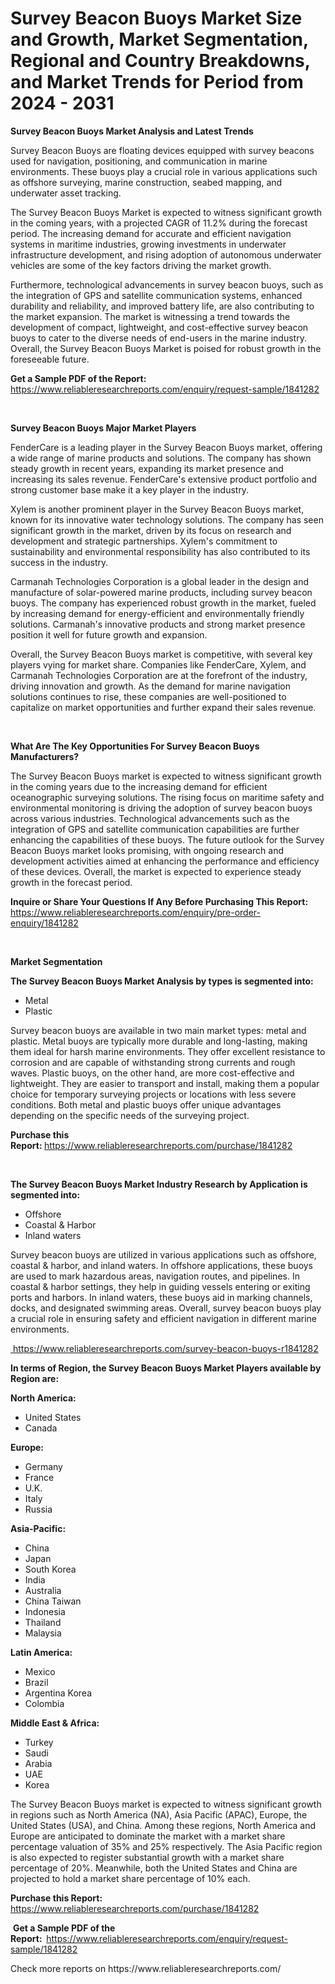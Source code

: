 <p><h1>Survey Beacon Buoys Market Size and Growth, Market Segmentation, Regional and Country Breakdowns, and Market Trends for Period from 2024 -  2031</h1></p><p><strong>Survey Beacon Buoys Market Analysis and Latest Trends</strong></p>
<p><p>Survey Beacon Buoys are floating devices equipped with survey beacons used for navigation, positioning, and communication in marine environments. These buoys play a crucial role in various applications such as offshore surveying, marine construction, seabed mapping, and underwater asset tracking.</p><p>The Survey Beacon Buoys Market is expected to witness significant growth in the coming years, with a projected CAGR of 11.2% during the forecast period. The increasing demand for accurate and efficient navigation systems in maritime industries, growing investments in underwater infrastructure development, and rising adoption of autonomous underwater vehicles are some of the key factors driving the market growth.</p><p>Furthermore, technological advancements in survey beacon buoys, such as the integration of GPS and satellite communication systems, enhanced durability and reliability, and improved battery life, are also contributing to the market expansion. The market is witnessing a trend towards the development of compact, lightweight, and cost-effective survey beacon buoys to cater to the diverse needs of end-users in the marine industry. Overall, the Survey Beacon Buoys Market is poised for robust growth in the foreseeable future.</p></p>
<p><strong>Get a Sample PDF of the Report:&nbsp;</strong> <a href="https://www.reliableresearchreports.com/enquiry/request-sample/1841282">https://www.reliableresearchreports.com/enquiry/request-sample/1841282</a></p>
<p>&nbsp;</p>
<p><strong>Survey Beacon Buoys Major Market Players</strong></p>
<p><p>FenderCare is a leading player in the Survey Beacon Buoys market, offering a wide range of marine products and solutions. The company has shown steady growth in recent years, expanding its market presence and increasing its sales revenue. FenderCare's extensive product portfolio and strong customer base make it a key player in the industry.</p><p>Xylem is another prominent player in the Survey Beacon Buoys market, known for its innovative water technology solutions. The company has seen significant growth in the market, driven by its focus on research and development and strategic partnerships. Xylem's commitment to sustainability and environmental responsibility has also contributed to its success in the industry.</p><p>Carmanah Technologies Corporation is a global leader in the design and manufacture of solar-powered marine products, including survey beacon buoys. The company has experienced robust growth in the market, fueled by increasing demand for energy-efficient and environmentally friendly solutions. Carmanah's innovative products and strong market presence position it well for future growth and expansion.</p><p>Overall, the Survey Beacon Buoys market is competitive, with several key players vying for market share. Companies like FenderCare, Xylem, and Carmanah Technologies Corporation are at the forefront of the industry, driving innovation and growth. As the demand for marine navigation solutions continues to rise, these companies are well-positioned to capitalize on market opportunities and further expand their sales revenue.</p></p>
<p>&nbsp;</p>
<p><strong>What Are The Key Opportunities For Survey Beacon Buoys Manufacturers?</strong></p>
<p><p>The Survey Beacon Buoys market is expected to witness significant growth in the coming years due to the increasing demand for efficient oceanographic surveying solutions. The rising focus on maritime safety and environmental monitoring is driving the adoption of survey beacon buoys across various industries. Technological advancements such as the integration of GPS and satellite communication capabilities are further enhancing the capabilities of these buoys. The future outlook for the Survey Beacon Buoys market looks promising, with ongoing research and development activities aimed at enhancing the performance and efficiency of these devices. Overall, the market is expected to experience steady growth in the forecast period.</p></p>
<p><strong>Inquire or Share Your Questions If Any Before Purchasing This Report:</strong> <a href="https://www.reliableresearchreports.com/enquiry/pre-order-enquiry/1841282">https://www.reliableresearchreports.com/enquiry/pre-order-enquiry/1841282</a></p>
<p>&nbsp;</p>
<p><strong>Market Segmentation</strong></p>
<p><strong>The Survey Beacon Buoys Market Analysis by types is segmented into:</strong></p>
<p><ul><li>Metal</li><li>Plastic</li></ul></p>
<p><p>Survey beacon buoys are available in two main market types: metal and plastic. Metal buoys are typically more durable and long-lasting, making them ideal for harsh marine environments. They offer excellent resistance to corrosion and are capable of withstanding strong currents and rough waves. Plastic buoys, on the other hand, are more cost-effective and lightweight. They are easier to transport and install, making them a popular choice for temporary surveying projects or locations with less severe conditions. Both metal and plastic buoys offer unique advantages depending on the specific needs of the surveying project.</p></p>
<p><strong>Purchase this Report:&nbsp;</strong><a href="https://www.reliableresearchreports.com/purchase/1841282">https://www.reliableresearchreports.com/purchase/1841282</a></p>
<p>&nbsp;</p>
<p><strong>The Survey Beacon Buoys Market Industry Research by Application is segmented into:</strong></p>
<p><ul><li>Offshore</li><li>Coastal & Harbor</li><li>Inland waters</li></ul></p>
<p><p>Survey beacon buoys are utilized in various applications such as offshore, coastal & harbor, and inland waters. In offshore applications, these buoys are used to mark hazardous areas, navigation routes, and pipelines. In coastal & harbor settings, they help in guiding vessels entering or exiting ports and harbors. In inland waters, these buoys aid in marking channels, docks, and designated swimming areas. Overall, survey beacon buoys play a crucial role in ensuring safety and efficient navigation in different marine environments.</p></p>
<p><a href="https://www.reliableresearchreports.com/survey-beacon-buoys-r1841282">&nbsp;https://www.reliableresearchreports.com/survey-beacon-buoys-r1841282</a></p>
<p><strong>In terms of Region, the Survey Beacon Buoys Market Players available by Region are:</strong></p>
<p>
    <p> <strong> North America: </strong>
        <ul>
            <li>United States</li>
            <li>Canada</li>
        </ul>
        </p> 
    <p> <strong> Europe: </strong>
        <ul>
            <li>Germany</li>
            <li>France</li>
            <li>U.K.</li>
            <li>Italy</li>
            <li>Russia</li>
        </ul>
        </p> 
    <p> <strong> Asia-Pacific: </strong>
        <ul>
            <li>China</li>
            <li>Japan</li>
            <li>South Korea</li>
            <li>India</li>
            <li>Australia</li>
            <li>China Taiwan</li>
            <li>Indonesia</li>
            <li>Thailand</li>
            <li>Malaysia</li>
        </ul>
        </p> 
    <p> <strong> Latin America: </strong>
        <ul>
            <li>Mexico</li>
            <li>Brazil</li>
            <li>Argentina Korea</li>
            <li>Colombia</li>
        </ul>
        </p> 
    <p> <strong> Middle East & Africa: </strong>
        <ul>
            <li>Turkey</li>
            <li>Saudi</li>
            <li>Arabia</li>
            <li>UAE</li>
            <li>Korea</li>
        </ul>
    </p>
    </p>
<p><p>The Survey Beacon Buoys market is expected to witness significant growth in regions such as North America (NA), Asia Pacific (APAC), Europe, the United States (USA), and China. Among these regions, North America and Europe are anticipated to dominate the market with a market share percentage valuation of 35% and 25% respectively. The Asia Pacific region is also expected to register substantial growth with a market share percentage of 20%. Meanwhile, both the United States and China are projected to hold a market share percentage of 10% each.</p></p>
<p><strong>Purchase this Report: </strong><a href="https://www.reliableresearchreports.com/purchase/1841282">https://www.reliableresearchreports.com/purchase/1841282</a></p>
<p>&nbsp;<strong>Get a Sample PDF of the Report:&nbsp;&nbsp;</strong><a href="https://www.reliableresearchreports.com/enquiry/request-sample/1841282">https://www.reliableresearchreports.com/enquiry/request-sample/1841282</a></p>
<p><strong></strong></p>
<p>Check more reports on https://www.reliableresearchreports.com/</p>